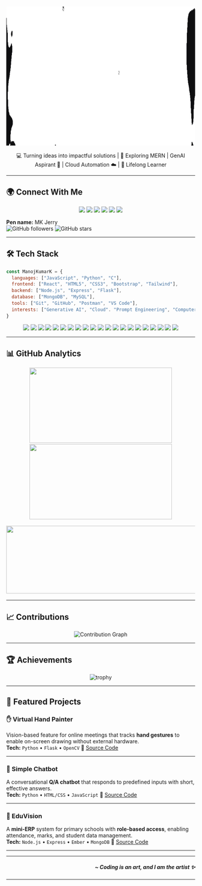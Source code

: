 <p align="center">
  <img src="Name-Logo.gif" alt="Typing Animation Banner" width="1584" height="369"/>
</p>



<p align="center">
💻 Turning ideas into impactful solutions | 🌱 Exploring MERN | GenAI Aspirant 🤖 | Cloud Automation ☁️
 | 🚀 Lifelong Learner  
</em>
</p>

---

## 🌍 Connect With Me


<p align="center">
  <a href="https://mkjerry.netlify.app"><img src="https://img.shields.io/badge/Portfolio-000?style=for-the-badge&logo=vercel&logoColor=white"></a>
  <a href="https://www.linkedin.com/in/manoj-kumar-k-27b338250"><img src="https://img.shields.io/badge/LinkedIn-0A66C2?style=for-the-badge&logo=linkedin&logoColor=white"></a>
  <a href="mailto:mkjerry.dev@gmail.com"><img src="https://img.shields.io/badge/Email-D14836?style=for-the-badge&logo=gmail&logoColor=white"></a>
  <a href="https://leetcode.com/MKJerry_dev"><img src="https://img.shields.io/badge/LeetCode-FFA116?style=for-the-badge&logo=leetcode&logoColor=black"></a>
  <a href="https://discord.com/users/mkjerry"><img src="https://img.shields.io/badge/Discord-5865F2?style=for-the-badge&logo=discord&logoColor=white"></a>
  <a href="https://x.com/MKJerry_jr"><img src="https://img.shields.io/badge/Twitter (X)-000000?style=for-the-badge&logo=x&logoColor=white"></a>
</p>

**Pen name:** MK Jerry <br>
![GitHub followers](https://img.shields.io/github/followers/mkjerry-jr?style=social) 
![GitHub stars](https://img.shields.io/github/stars/mkjerry-jr?style=social)


---

## 🛠️ Tech Stack
```js
const ManojKumarK = {
  languages: ["JavaScript", "Python", "C"],
  frontend: ["React", "HTML5", "CSS3", "Bootstrap", "Tailwind"],
  backend: ["Node.js", "Express", "Flask"],
  database: ["MongoDB", "MySQL"],
  tools: ["Git", "GitHub", "Postman", "VS Code"],
  interests: ["Generative AI", "Cloud". "Prompt Engineering", "Computer Vision", "Automation"]
}

````
<p align="center">
  <!-- Languages -->
  <img src="https://img.shields.io/badge/JavaScript-F7DF1E?style=for-the-badge&logo=javascript&logoColor=black"/>
  <img src="https://img.shields.io/badge/Python-3776AB?style=for-the-badge&logo=python&logoColor=white"/>
 <img src="https://img.shields.io/badge/C-00599C?style=for-the-badge&logo=c&logoColor=white"/>
  
  
  <!-- Frontend -->
  <img src="https://img.shields.io/badge/HTML5-E34F26?style=for-the-badge&logo=html5&logoColor=white"/>
  <img src="https://img.shields.io/badge/CSS3-1572B6?style=for-the-badge&logo=css3&logoColor=white"/>
  <img src="https://img.shields.io/badge/React-61DAFB?style=for-the-badge&logo=react&logoColor=black"/>
  <img src="https://img.shields.io/badge/Bootstrap-7952B3?style=for-the-badge&logo=bootstrap&logoColor=white"/>
  <img src="https://img.shields.io/badge/TailwindCSS-06B6D4?style=for-the-badge&logo=tailwind-css&logoColor=white"/>
  
  <!-- Backend -->
  <img src="https://img.shields.io/badge/Node.js-339933?style=for-the-badge&logo=node.js&logoColor=white"/>
  <img src="https://img.shields.io/badge/Express-000000?style=for-the-badge&logo=express&logoColor=white"/>
  <img src="https://img.shields.io/badge/Flask-000000?style=for-the-badge&logo=flask&logoColor=white"/>
  
  <!-- Database -->
  <img src="https://img.shields.io/badge/MongoDB-47A248?style=for-the-badge&logo=mongodb&logoColor=white"/>
  <img src="https://img.shields.io/badge/MySQL-003B57?style=for-the-badge&logo=mysql&logoColor=white"/>
  
  <!-- Tools & Interests -->
  <img src="https://img.shields.io/badge/Git-F05032?style=for-the-badge&logo=git&logoColor=white"/>
  <img src="https://img.shields.io/badge/GitHub-181717?style=for-the-badge&logo=github&logoColor=white"/>
  <img src="https://img.shields.io/badge/Postman-FF6C37?style=for-the-badge&logo=postman&logoColor=white"/>
  <img src="https://img.shields.io/badge/VSCode-007ACC?style=for-the-badge&logo=visual-studio-code&logoColor=white"/>
  <img src="https://img.shields.io/badge/Generative%20AI-00FFFF?style=for-the-badge&logo=openai&logoColor=black"/>
  <img src="https://img.shields.io/badge/Prompt%20Engineering-FF00FF?style=for-the-badge&logo=gitlab&logoColor=white"/>
  <img src="https://img.shields.io/badge/Computer%20Vision-FFD700?style=for-the-badge&logo=opencv&logoColor=black"/>
  <img src="https://img.shields.io/badge/Automation-32CD32?style=for-the-badge&logo=robotframework&logoColor=white"/>
</p>

---

## 📊 GitHub Analytics


<!-- Top Row: GitHub Stats + Top Languages -->
<p align="center">
  <img src="https://github-readme-stats.vercel.app/api?username=mkjerry-jr&show_icons=true&hide_title=true&count_private=true&hide_border=true&bg_color=000000&title_color=00BFFF&icon_color=00BFFF&text_color=FFFFFF" height="200" width="380"/>
  <img src="https://github-readme-stats.vercel.app/api/top-langs/?username=mkjerry-jr&layout=compact&theme=dark&hide_border=true" height="200" width="380"/>
</p>

<!-- Bottom Row: Streak Stats full width -->
<p align="center">
  <img src="https://streak-stats.demolab.com?user=mkjerry-jr&theme=dark&hide_border=true&border_radius=15&background=0d1117&fire=00FFFF&currStreakNum=00FFFF&sideNums=00FFFF&currStreakLabel=00FFFF" height="180" width="780"/>
</p>


---

## 📈 Contributions

<p align="center">
  <img src="https://github-readme-activity-graph.vercel.app/graph?username=mkjerry-jr&bg_color=000000&color=00BFFF&line=00BFFF&point=00BFFF&area=true&hide_border=true" alt="Contribution Graph" width="1200" height="580"/>
</p>


---

## 🏆 Achievements

<p align="center">
  <img src="https://github-profile-trophy.vercel.app/?username=Mkjerry-jr&theme=onedark&row=1&column=6" alt="trophy" />
</p>

---

## 📌 Featured Projects

### ✋ Virtual Hand Painter

Vision-based feature for online meetings that tracks **hand gestures** to enable on-screen drawing without external hardware.<br>
**Tech:** `Python` • `Flask` • `OpenCV`
🔗 [Source Code](https://github.com/Mkjerry-jr/virtual-painter-web)

---

### 💬 Simple Chatbot

A conversational **Q/A chatbot** that responds to predefined inputs with short, effective answers.<br>
**Tech:** `Python` • `HTML/CSS` • `JavaScript`
🔗 [Source Code](https://github.com/Mkjerry-jr/Chatbot) 

---

### 🏫 EduVision

A **mini-ERP** system for primary schools with **role-based access**, enabling attendance, marks, and student data management.<br>
**Tech:** `Node.js` • `Express` • `Ember` • `MongoDB`
🔗 [Source Code](https://github.com/Mkjerry-jr/eduvision_new)

---


---



<h5 align="right"> ~ Coding is an art, and I am the artist ✨</h5>





---
